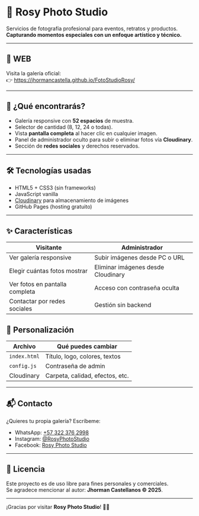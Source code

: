 # 🌸 Rosy Photo Studio
Servicios de fotografía profesional para eventos, retratos y productos.  
**Capturando momentos especiales con un enfoque artístico y técnico.**

---

## 🚀 WEB
Visita la galería oficial:  
👉 https://jhormancastella.github.io/FotoStudioRosy/

---

## 📸 ¿Qué encontrarás?
- Galería responsive con **52 espacios** de muestra.
- Selector de cantidad (8, 12, 24 o todas).
- Vista **pantalla completa** al hacer clic en cualquier imagen.
- Panel de administrador oculto para subir o eliminar fotos vía **Cloudinary**.
- Sección de **redes sociales** y derechos reservados.

---

## 🛠️ Tecnologías usadas
- HTML5 + CSS3 (sin frameworks)
- JavaScript vanilla
- [Cloudinary](https://cloudinary.com) para almacenamiento de imágenes
- GitHub Pages (hosting gratuito)

---

## ✨ Características
| Visitante | Administrador |
|-----------|---------------|
| Ver galería responsive | Subir imágenes desde PC o URL |
| Elegir cuántas fotos mostrar | Eliminar imágenes desde Cloudinary |
| Ver fotos en pantalla completa | Acceso con contraseña oculta |
| Contactar por redes sociales | Gestión sin backend |



## 🎨 Personalización
| Archivo | Qué puedes cambiar |
|---------|--------------------|
| `index.html` | Título, logo, colores, textos |
| `config.js` | Contraseña de admin |
| Cloudinary | Carpeta, calidad, efectos, etc. |

---

## 📬 Contacto
¿Quieres tu propia galería? Escríbeme:
- WhatsApp: [+57 322 376 2998](https://wa.me/573223762998)
- Instagram: [@RosyPhotoStudio](https://instagram.com/pendiete)
- Facebook: [Rosy Photo Studio](https://facebook.com/pendiente)

---

## 📄 Licencia
Este proyecto es de uso libre para fines personales y comerciales.  
Se agradece mencionar al autor: **Jhorman Castellanos © 2025**.

---

¡Gracias por visitar **Rosy Photo Studio**! 📸✨
```